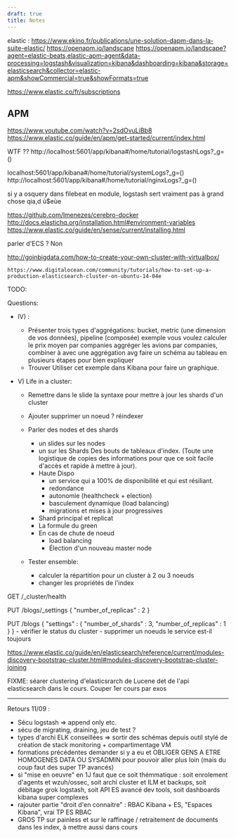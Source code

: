 ```yaml
---
draft: true
title: Notes
---
```


elastic :
https://www.ekino.fr/publications/une-solution-dapm-dans-la-suite-elastic/
https://openapm.io/landscape
https://openapm.io/landscape?agent=elastic-beats,elastic-apm-agent&data-processing=logstash&visualization=kibana&dashboarding=kibana&storage=elasticsearch&collector=elastic-apm&showCommercial=true&showFormats=true

https://www.elastic.co/fr/subscriptions

## APM

https://www.youtube.com/watch?v=2sdOvuLiBb8
https://www.elastic.co/guide/en/apm/get-started/current/index.html

WTF ?? http://localhost:5601/app/kibana#/home/tutorial/logstashLogs?\_g=()

localhost:5601/app/kibana#/home/tutorial/systemLogs?\_g=() http://localhost:5601/app/kibana#/home/tutorial/nginxLogs?\_g=()

si y a osquery dans filebeat en module, logstash sert vraiment pas à grand chose qia,d ù$eùe

https://github.com/lmenezes/cerebro-docker
http://docs.elastichq.org/installation.html#environment-variables
https://www.elastic.co/guide/en/sense/current/installing.html

parler d'ECS ? Non

http://goinbigdata.com/how-to-create-your-own-cluster-with-virtualbox/

    https://www.digitalocean.com/community/tutorials/how-to-set-up-a-production-elasticsearch-cluster-on-ubuntu-14-04e

TODO:

Questions:

- IV) :
  - Présenter trois types d'aggrégations:
    bucket, metric (une dimension de vos données), pipeline (composée)
    exemple vous voulez calculer le prix moyen par companies
    aggréger les avions par companies, combiner à avec une aggrégation avg
    faire un schéma au tableau en plusieurs étapes pour bien expliquer
  - Trouver Utiliser cet exemple dans Kibana pour faire un graphique.
- V) Life in a cluster:

  - Remettre dans le slide la syntaxe pour mettre à jour les shards d'un cluster
  - Ajouter supprimer un noeud ? réindexer

  - Parler des nodes et des shards
    - un slides sur les nodes
    - un sur les Shards
      Des bouts de tableaux d'index.
      (Toute une logistique de copies des informations pour que ce soit facile d'accès
      et rapide à mettre à jour).
    - Haute Dispo
      - un service qui a 100% de disponibilité et qui est résiliant.
      - redondance
      - autonomie (healthcheck + election)
      - basculement dynamique (load balancing)
      - migrations et mises à jour progressives
    - Shard principal et replicat
    - La formule du green
    - En cas de chute de noeud
      - load balancing
      - Élection d'un nouveau master node
  - Tester ensemble:
    - calculer la répartition pour un cluster à 2 ou 3 noeuds
    - changer les propriétés de l'index

GET /\_cluster/health

PUT /blogs/\_settings
{
"number_of_replicas" : 2
}

PUT /blogs
{
"settings" : {
"number_of_shards" : 3,
"number_of_replicas" : 1
}
} - vérifier le status du cluster - supprimer un noeuds
le service est-il toujours

https://www.elastic.co/guide/en/elasticsearch/reference/current/modules-discovery-bootstrap-cluster.html#modules-discovery-bootstrap-cluster-joining

FIXME: séarer clustering d'elasticsrarch de Lucene det de l'api elasticsearch dans le cours.
Couper 1er cours par exos

---

Retours 11/09 :
- Sécu logstash => append only etc.
- sécu de migrating, draining, jeu de test ?
- types d'archi ELK conseillées => sortir des schémas depuis outil stylé de création de stack monitoring + compartimentage VM
- formations précédentes demander si y a eu et OBLIGER GENS A ETRE HOMOGENES DATA OU SYSADMIN pour pouvoir aller plus loin (mais du coup faut des super TP avancés)
- si "mise en oeuvre" en 1J faut que ce soit thémmatique : soit enrolement d'agents et wzuh/ossec, soit archi cluster et ILM et backups, soit débitage grok logstash, soit API ES avancé dev tools, soit dashboards kibana super complexes
- rajouter partie "droit d'en connaitre" : RBAC Kibana + ES, "Espaces Kibana", vrai TP ES RBAC
- GROS TP sur painless et sur le raffinage / retraitement de documents dans les index, à mettre aussi dans cours